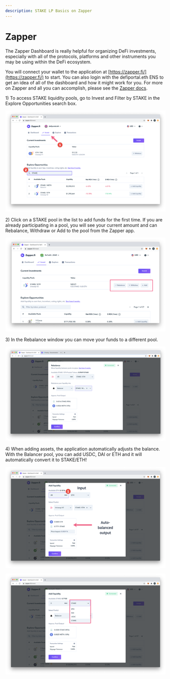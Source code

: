 ```yaml
---
description: STAKE LP Basics on Zapper
---
```


# Zapper

The Zapper Dashboard is really helpful for organizing DeFi investments, especially with all of the protocols, platforms and other instruments you may be using within the DeFi ecosystem.

You will connect your wallet to the application at [https://zapper.fi/](https://zapper.fi/) to start. You can also login with the defiportal.eth ENS to get an idea of all of the dashboard and how it might work for you. For more on Zapper and all you can accomplish, please see the [Zapper docs](https://docs.zapper.fi/).

1\) To access STAKE liquidity pools, go to Invest and Filter by STAKE in the Explore Opportunities search box.

![Finding STAKE pools](../../.gitbook/assets/zapper1.png)

2\) Click on a STAKE pool in the list to add funds for the first time. If you are already participating in a pool, you will see your current amount and can Rebalance, Withdraw or Add to the pool from the Zapper app.

![Your pools will appear if you have any current investments](../../.gitbook/assets/zapper2.png)

3\) In the Rebalance window you can move your funds to a different pool.

![Move investments from one platform to another](../../.gitbook/assets/zapper5.png)

4\) When adding assets, the application automatically adjusts the balance. With the Balancer pool, you can add USDC, DAI or ETH and it will automatically convert it to STAKE/ETH!

![Enter in ETH, pool output with auto-balance. Click Confirm to initiate transaction.](../../.gitbook/assets/zapper4.png)

![Its possible to fund a Balancer pool with DAI, USDC or ETH](../../.gitbook/assets/zapper-3.png)



  


